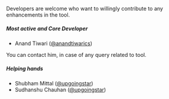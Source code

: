 Developers are welcome who want to willingly contribute to any enhancements in the tool.

##### Most active and Core Developer

* Anand Tiwari ([@anandtiwarics](https://twitter.com/anandtiwarics))

You can contact him, in case of any query related to tool.

##### Helping hands

* Shubham Mittal ([@upgoingstar](https://twitter.com/upgoingstar))
* Sudhanshu Chauhan ([@upgoingstar](https://twitter.com/sudhanshu_c))

